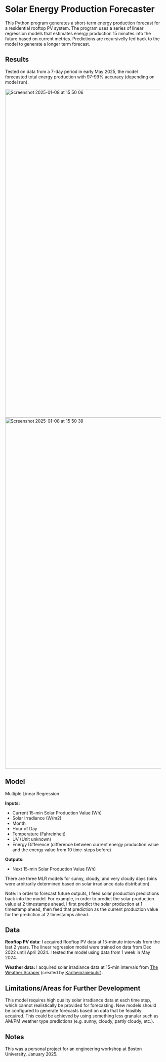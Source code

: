 # Solar Energy Production Forecaster

This Python program generates a short-term energy production forecast for a residential rooftop PV system. The program uses a series of linear regression models that estimates energy production 15 minutes into the future based on current metrics. Predictions are recursivelly fed back to the model to generate a longer term forecast.


## Results
Tested on data from a 7-day period in early May 2025, the model forecasted total energy production with 97-99% accuracy (depending on model run).


<img width="1060" alt="Screenshot 2025-01-08 at 15 50 06" src="https://github.com/user-attachments/assets/5ab7406f-fd7d-470a-aaaf-74f40518df6a" />
<img width="1132" alt="Screenshot 2025-01-08 at 15 50 39" src="https://github.com/user-attachments/assets/75796129-7ef6-479b-b0f9-9afd81c3b008" />


## Model
Multiple Linear Regression

**Inputs:**
- Current 15-min Solar Production Value (Wh)
- Solar Irradiance (W/m2)
- Month
- Hour of Day
- Temperature (Fahreinheit)
- UV (Unit unknown)
- Energy Difference (difference between current energy production value and the energy value from 10 time-steps before)

**Outputs:**
- Next 15-min Solar Production Value (Wh)

There are three MLR models for sunny, cloudy, and very cloudy days (bins were arbitrarily determined based on solar irradiance data distribution). 

Note: In order to forecast future outputs, I feed solar production predictions back into the model. For example, in order to predict the solar production value at 2 timestamps ahead, I first predict the solar production at 1 timestamp ahead, then feed that prediction as the current production value for the prediction at 2 timestamps ahead.


## Data
**Rooftop PV data:** I acquired Rooftop PV data at 15-minute intervals from the last 2 years. The linear regression model were trained on data from Dec 2022 until April 2024. I tested the model using data from 1 week in May 2024.

**Weather data:** I acquired solar irradiance data at 15-min intervals from [The Weather Scraper](https://github.com/Karlheinzniebuhr/the-weather-scraper) (created by [Karlheinzniebuhr](https://github.com/Karlheinzniebuhr)). 

## Limitations/Areas for Further Development
This model requires high quality solar irradiance data at each time step, which cannot realistically be provided for forecasting. New models should be configured to generate forecasts based on data that be feasibly acquired. This could be achieved by using something less granular such as AM/PM weather type predictions (e.g. sunny, cloudy, partly cloudy, etc.).

## Notes
This was a personal project for an engineering workshop at Boston University, January 2025. 
